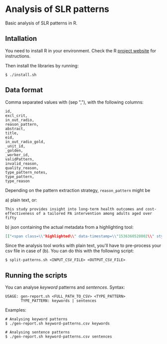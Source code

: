# Analysis of SLR patterns
Basic analysis of SLR patterns in R. 

## Intallation
You need to install R in your environment. Check the R [project website](https://www.r-project.org) for instructions.

Then install the libraries by running:

```shell
$ ./install.sh
```

## Data format
Comma separated values with (sep ","), with the following columns:

```
id,
excl_crit,
in_out_radio,
reason_pattern,
abstract,
title,
eid,
in_out_radio_gold,
_unit_id,
_golden,
_worker_id,
validPattern,
invalid_reason,
quality_reason,
type_pattern_notes,
type_pattern,
type_reason
```
Depending on the pattern extraction strategy, `reason_pattern` might be 

a) plain text, or:

```
This study provides insight into long-term health outcomes and cost-effectiveness of a tailored PA intervention among adults aged over fifty
```

b) json containing the actual metadata from a highlighting tool:

```json
[["<span class=\\"highlighted\\" data-timestamp=\\"1536360528002\\" style=\\"background-color: rgb(255, 255, 123);\\" data-highlighted=\\"true\\"></span>","This study provides insight into long-term health outcomes and cost-effectiveness of a tailored PA intervention among adults aged over fifty. ","1",303,142]]
```

Since the analysis tool works with plain text, you'll have to pre-process your csv file in case of (b). You can do this with the following script:

```shell
$ split-patterns.sh <INPUT_CSV_FILE> <OUTPUT_CSV_FILE>
```

## Running the scripts
You can analyse *keyword* patterns and *sentences*. Syntax:

```
USAGE: gen-report.sh <FULL_PATH_TO_CSV> <TYPE_PATTERN>
       TYPE_PATTERN: keywords | sentences
```

Examples:

```shell
# Analysing keyword patterns
$ ./gen-report.sh keyword-patterns.csv keywords

# Analysing sentence patterns
$ ./gen-report.sh keyword-patterns.csv sentences
```


